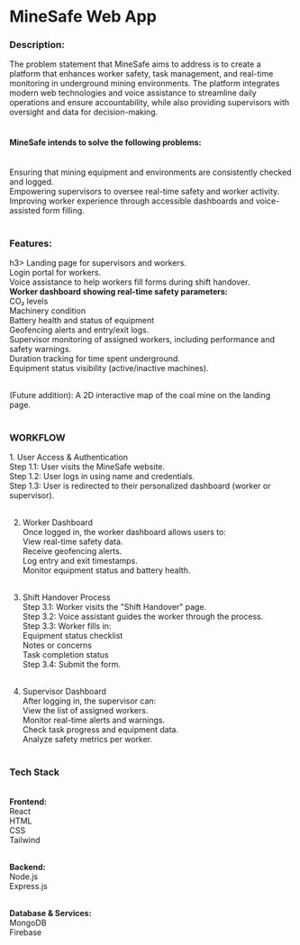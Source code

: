 
# MineSafe Web App

<h3>Description:</h3>
The problem statement that MineSafe aims to address is to create a platform that enhances worker safety, task management, and real-time monitoring in underground mining environments. The platform integrates modern web technologies and voice assistance to streamline daily operations and ensure accountability, while also providing supervisors with oversight and data for decision-making.<br><br>

<h4>MineSafe intends to solve the following problems:</h4><br>
	Ensuring that mining equipment and environments are consistently checked and logged.<br>
	Empowering supervisors to oversee real-time safety and worker activity.<br>
	Improving worker experience through accessible dashboards and voice-assisted form filling.<br><br>

<h3>Features:</h3>h3>
	Landing page for supervisors and workers.<br>
	Login portal for workers.<br>
	Voice assistance to help workers fill forms during shift handover.<br>
	<b>Worker dashboard showing real-time safety parameters:</b><br>
	CO₂ levels<br>
	Machinery condition<br>
	Battery health and status of equipment<br>
	Geofencing alerts and entry/exit logs.<br>
	Supervisor monitoring of assigned workers, including performance and safety warnings.<br>
	Duration tracking for time spent underground.<br>
	Equipment status visibility (active/inactive machines).<br><br>

(Future addition): A 2D interactive map of the coal mine on the landing page.<br><br>

<h3>WORKFLOW</h3>
1. User Access & Authentication<br>
	Step 1.1: User visits the MineSafe website.<br>
	Step 1.2: User logs in using name and credentials.<br>
	Step 1.3: User is redirected to their personalized dashboard (worker or supervisor).<br><br>

2. Worker Dashboard<br>
Once logged in, the worker dashboard allows users to:<br>
	View real-time safety data.<br>
	Receive geofencing alerts.<br>
	Log entry and exit timestamps.<br>
	Monitor equipment status and battery health.<br><br>

3. Shift Handover Process<br>
	Step 3.1: Worker visits the "Shift Handover" page.<br>
	Step 3.2: Voice assistant guides the worker through the process.<br>
	Step 3.3: Worker fills in:<br>
		Equipment status checklist<br>
		Notes or concerns<br>
		Task completion status<br>
	Step 3.4: Submit the form.<br><br>

4. Supervisor Dashboard<br>
After logging in, the supervisor can:<br>
	View the list of assigned workers.<br>
	Monitor real-time alerts and warnings.<br>
	Check task progress and equipment data.<br>
	Analyze safety metrics per worker.<br><br>

<h3>Tech Stack</h3><br>
<b>Frontend:</b><br>
	React<br>
	HTML<br>
	CSS<br>
	Tailwind<br><br>

<b>Backend:</b><br>
	Node.js<br>
	Express.js<br><br>

<b>Database & Services:</b><br>
	MongoDB<br>
	Firebase<br><br>

